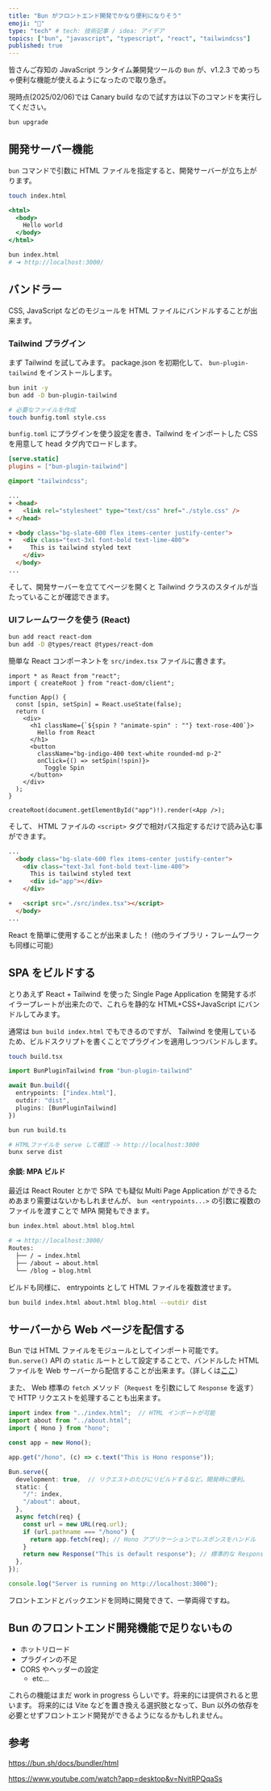 ```yaml
---
title: "Bun がフロントエンド開発でかなり便利になりそう"
emoji: "🥟"
type: "tech" # tech: 技術記事 / idea: アイデア
topics: ["bun", "javascript", "typescript", "react", "tailwindcss"]
published: true
---
```


皆さんご存知の JavaScript ランタイム兼開発ツールの `Bun` が、v1.2.3 でめっちゃ便利な機能が使えるようになったので取り急ぎ。

現時点(2025/02/06)では Canary build なので試す方は以下のコマンドを実行してください。

```sh
bun upgrade
```


## 開発サーバー機能

`bun` コマンドで引数に HTML ファイルを指定すると、開発サーバーが立ち上がります。

```sh
touch index.html
```

```html:index.html
<html>
  <body>
    Hello world
  </body>
</html>
```

```sh
bun index.html
# ➜ http://localhost:3000/
```

## バンドラー

CSS, JavaScript などのモジュールを HTML ファイルにバンドルすることが出来ます。

### Tailwind プラグイン

まず Tailwind を試してみます。
package.json を初期化して、 `bun-plugin-tailwind` をインストールします。

```sh
bun init -y
bun add -D bun-plugin-tailwind

# 必要なファイルを作成
touch bunfig.toml style.css
```

`bunfig.toml` にプラグインを使う設定を書き、Tailwind をインポートした CSS を用意して head タグ内でロードします。

```toml:bunfig.toml
[serve.static]
plugins = ["bun-plugin-tailwind"]
```

```css:style.css
@import "tailwindcss";
```

```html diff:index.html
...
+ <head>
+   <link rel="stylesheet" type="text/css" href="./style.css" />
+ </head>

+ <body class="bg-slate-600 flex items-center justify-center">
+   <div class="text-3xl font-bold text-lime-400">
+     This is tailwind styled text
    </div>
  </body>
...
```

そして、開発サーバーを立ててページを開くと Tailwind クラスのスタイルが当たっていることが確認できます。


### UIフレームワークを使う (React)

```sh
bun add react react-dom
bun add -D @types/react @types/react-dom
```

簡単な React コンポーネントを `src/index.tsx` ファイルに書きます。

```tsx:index.tsx
import * as React from "react";
import { createRoot } from "react-dom/client";

function App() {
  const [spin, setSpin] = React.useState(false);
  return (
    <div>
      <h1 className={`${spin ? "animate-spin" : ""} text-rose-400`}>
        Hello from React
      </h1>
      <button
        className="bg-indigo-400 text-white rounded-md p-2"
        onClick={() => setSpin(!spin)}>
          Toggle Spin
      </button>
    </div>
  );
}

createRoot(document.getElementById("app")!).render(<App />);
```

そして、 HTML ファイルの `<script>` タグで相対パス指定するだけで読み込む事ができます。

```html diff:index.html
...
  <body class="bg-slate-600 flex items-center justify-center">
    <div class="text-3xl font-bold text-lime-400">
      This is tailwind styled text
+     <div id="app"></div>
    </div>

+   <script src="./src/index.tsx"></script>
  </body>
...
```

React を簡単に使用することが出来ました！
(他のライブラリ・フレームワークも同様に可能)


## SPA をビルドする

とりあえず React + Tailwind を使った Single Page Application を開発するボイラープレートが出来たので、これらを静的な HTML+CSS+JavaScript にバンドルしてみます。

通常は `bun build index.html` でもできるのですが、 Tailwind を使用しているため、ビルドスクリプトを書くことでプラグインを適用しつつバンドルします。

```sh
touch build.tsx
```

```ts:build.ts
import BunPluginTailwind from "bun-plugin-tailwind"

await Bun.build({
  entrypoints: ["index.html"],
  outdir: "dist",
  plugins: [BunPluginTailwind]
})
```

```sh
bun run build.ts

# HTMLファイルを serve して確認 -> http://localhost:3000
bunx serve dist 
```
#### 余談: MPA ビルド

最近は React Router とかで SPA でも疑似 Multi Page Application ができるためあまり需要はないかもしれませんが、 `bun <entrypoints...>` の引数に複数のファイルを渡すことで MPA 開発もできます。

```sh
bun index.html about.html blog.html

# ➜ http://localhost:3000/
Routes:
  ├── / → index.html
  ├── /about → about.html
  └── /blog → blog.html
```

ビルドも同様に、 entrypoints として HTML ファイルを複数渡せます。

```sh
bun build index.html about.html blog.html --outdir dist
```


## サーバーから Web ページを配信する

Bun では HTML ファイルをモジュールとしてインポート可能です。
`Bun.serve()` API の `static` ルートとして設定することで、バンドルした HTML ファイルを Web サーバーから配信することが出来ます。（詳しくは[ここ](https://bun.sh/docs/bundler/fullstack#html-imports-are-routes)）

また、 Web 標準の `fetch` メソッド（`Request` を引数にして `Response` を返す）で HTTP リクエストを処理することも出来ます。


```ts:src/server.ts
import index from "../index.html";  // HTML インポートが可能
import about from "../about.html";
import { Hono } from "hono";

const app = new Hono();

app.get("/hono", (c) => c.text("This is Hono response"));

Bun.serve({
  development: true,  // リクエストのたびにリビルドするなど。開発時に便利。
  static: {
    "/": index,
    "/about": about,
  },
  async fetch(req) {
    const url = new URL(req.url);
    if (url.pathname === "/hono") {
      return app.fetch(req); // Hono アプリケーションでレスポンスをハンドル
    }
    return new Response("This is default response"); // 標準的な Response オブジェクトを返すことも可能
  },
});

console.log("Server is running on http://localhost:3000");
```

フロントエンドとバックエンドを同時に開発できて、一挙両得ですね。

## Bun のフロントエンド開発機能で足りないもの

- ホットリロード
- プラグインの不足
- CORS やヘッダーの設定
  - etc...

これらの機能はまだ work in progress らしいです。将来的には提供されると思います。
将来的には Vite などを置き換える選択肢となって、Bun 以外の依存を必要とせずフロントエンド開発ができるようになるかもしれません。

## 参考

https://bun.sh/docs/bundler/html

https://www.youtube.com/watch?app=desktop&v=NvitRPQqaSs